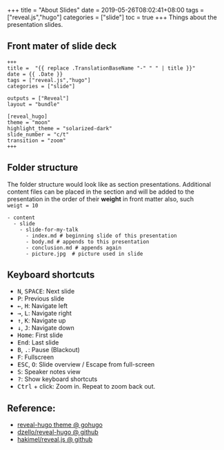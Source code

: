 +++
title = "About Slides"
date = 2019-05-26T08:02:41+08:00
tags = ["reveal.js","hugo"]
categories = ["slide"]
toc = true
+++
Things about the presentation slides.
<!--more-->
## Front mater of slide deck
```golang
+++
title =  "{{ replace .TranslationBaseName "-" " " | title }}"
date = {{ .Date }}
tags = ["reveal.js","hugo"]
categories = ["slide"]

outputs = ["Reveal"]
layout = "bundle"

[reveal_hugo]
theme = "moon"
highlight_theme = "solarized-dark"
slide_number = "c/t"
transition = "zoom"
+++
```

## Folder structure
The folder structure would look like as section presentations. Additional content files can be placed in the section and will be added to the presentation in the order of their **weight** in front matter also, such  
`weigt = 10`

```
- content
  - slide
    - slide-for-my-talk
      - index.md # beginning slide of this presentation
      - body.md # appends to this presentation
      - conclusion.md # appends again
      - picture.jpg  # picture used in slide
```

## Keyboard shortcuts

- <kbd>N</kbd>, <kbd>SPACE</kbd>:	Next slide
- <kbd>P</kbd>: Previous slide
- <kbd>←</kbd>, <kbd>H</kbd>: Navigate left
- <kbd>→</kbd>, <kbd>L</kbd>: Navigate right
- <kbd>↑</kbd>, <kbd>K</kbd>: Navigate up
- <kbd>↓</kbd>, <kbd>J</kbd>: Navigate down
- <kbd>Home</kbd>: First slide
- <kbd>End</kbd>: Last slide
- <kbd>B</kbd>, <kbd>.</kbd>: Pause (Blackout)
- <kbd>F</kbd>: Fullscreen
- <kbd>ESC</kbd>, <kbd>O</kbd>: Slide overview / Escape from full-screen
- <kbd>S</kbd>: Speaker notes view
- <kbd>?</kbd>: Show keyboard shortcuts
- <kbd>Ctrl</kbd> + click: Zoom in. Repeat to zoom back out.

## Reference:

- [reveal-hugo theme @ gohugo](https://themes.gohugo.io/reveal-hugo/)
- [dzello/reveal-hugo @ github](https://github.com/dzello/reveal-hugo)
- [hakimel/reveal.js @ github](https://github.com/hakimel/reveal.js)

